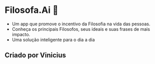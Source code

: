 
# Filosofa.Ai 📕

- Um app que promove o incentivo da Filosofia na vida das pessoas.
- Conheça os principais Filosofos, seus ideais e suas frases de mais impacto.
- Uma solução inteligente para o dia a dia

## Criado por Vinicius
